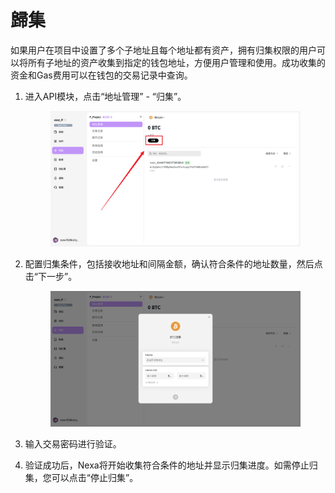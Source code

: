# 歸集

如果用户在项目中设置了多个子地址且每个地址都有资产，拥有归集权限的用户可以将所有子地址的资产收集到指定的钱包地址，方便用户管理和使用。成功收集的资金和Gas费用可以在钱包的交易记录中查询。

1. 进入API模块，点击“地址管理” - “归集”。

   <figure>     <img          src="../images/Snipaste_2025-08-21_14-19-56.png"          width="900"          height="auto"     > </figure>

2. 配置归集条件，包括接收地址和间隔金额，确认符合条件的地址数量，然后点击“下一步”。

   <figure>     <img          src="../images/Snipaste_2025-08-21_14-22-06.png"          width="900"          height="auto"     > </figure>

3. 输入交易密码进行验证。

4. 验证成功后，Nexa将开始收集符合条件的地址并显示归集进度。如需停止归集，您可以点击“停止归集”。

